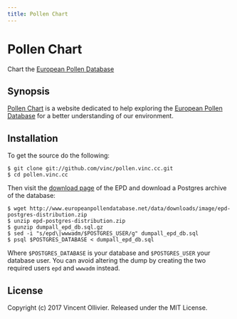 ```yaml
---
title: Pollen Chart
---
```


Pollen Chart
============

Chart the [European Pollen Database](http://www.europeanpollendatabase.net/)


Synopsis
--------

[Pollen Chart](https://pollen.vinc.cc) is a website dedicated to help
exploring the [European Pollen Database](http://www.europeanpollendatabase.net/)
for a better understanding of our environment.


Installation
------------

To get the source do the following:

    $ git clone git://github.com/vinc/pollen.vinc.cc.git
    $ cd pollen.vinc.cc

Then visit the [download page](http://www.europeanpollendatabase.net/data/downloads/)
of the EPD and download a Postgres archive of the database:

    $ wget http://www.europeanpollendatabase.net/data/downloads/image/epd-postgres-distribution.zip
    $ unzip epd-postgres-distribution.zip
    $ gunzip dumpall_epd_db.sql.gz
    $ sed -i "s/epd\|wwwadm/$POSTGRES_USER/g" dumpall_epd_db.sql
    $ psql $POSTGRES_DATABASE < dumpall_epd_db.sql

Where `$POSTGRES_DATABASE` is your database and `$POSTGRES_USER` your database
user. You can avoid altering the dump by creating the two required users `epd`
and `wwwadm` instead.


License
-------

Copyright (c) 2017 Vincent Ollivier. Released under the MIT License.
